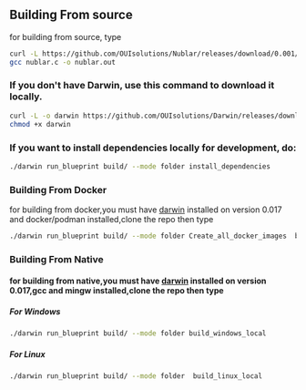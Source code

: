 
## Building From source
for building from source,  type
```bash
curl -L https://github.com/OUIsolutions/Nublar/releases/download/0.001/nublar.c -o nublar.c &&
gcc nublar.c -o nublar.out
```

### If you don't have Darwin, use this command to download it locally.
```bash
curl -L -o darwin https://github.com/OUIsolutions/Darwin/releases/download/0.017/darwin.out
chmod +x darwin
```

### If you want to install dependencies locally for development, do:
```bash
./darwin run_blueprint build/ --mode folder install_dependencies
```

### Building From Docker
for building from docker,you must have [darwin](https://github.com/OUIsolutions/Darwin) installed on version 0.017 and docker/podman installed,clone the repo  then type
```bash
./darwin run_blueprint build/ --mode folder Create_all_docker_images  build_linux_from_docker build_windows_from_docker
```

### Building From Native
#### for building from native,you must have  [darwin](https://github.com/OUIsolutions/Darwin) installed on version 0.017,gcc  and **mingw** installed,clone the repo  then type

##### For Windows
```bash
./darwin run_blueprint build/ --mode folder build_windows_local
```
##### For Linux
```bash
./darwin run_blueprint build/ --mode folder  build_linux_local
```
